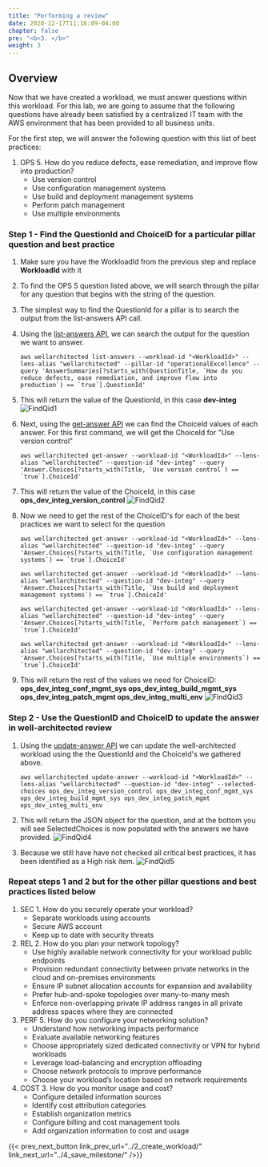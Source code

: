 ```yaml
---
title: "Performing a review"
date: 2020-12-17T11:16:09-04:00
chapter: false
pre: "<b>3. </b>"
weight: 3
---
```


## Overview
Now that we have created a workload, we must answer questions within this workload. For this lab, we are going to assume that the following questions have already been satisfied by a centralized IT team with the AWS environment that has been provided to all business units.

For the first step, we will answer the following question with this list of best practices:
  1. OPS 5. How do you reduce defects, ease remediation, and improve flow into production?
      * Use version control
      * Use configuration management systems
      * Use build and deployment management systems
      * Perform patch management
      * Use multiple environments

### Step 1 - Find the QuestionId and ChoiceID for a particular pillar question and best practice
1. Make sure you have the WorkloadId from the previous step and replace **WorkloadId** with it
1. To find the OPS 5 question listed above, we will search through the pillar for any question that begins with the string of the question.
1. The simplest way to find the QuestionId for a pillar is to search the output from the list-answers API call.
1. Using the [list-answers API](https://awscli.amazonaws.com/v2/documentation/api/latest/reference/wellarchitected/list-answers.html), we can search the output for the question we want to answer.
    ```
    aws wellarchitected list-answers --workload-id "<WorkloadId>" --lens-alias "wellarchitected" --pillar-id "operationalExcellence" --query 'AnswerSummaries[?starts_with(QuestionTitle, `How do you reduce defects, ease remediation, and improve flow into production`) == `true`].QuestionId'
    ```
1. This will return the value of the QuestionId, in this case **dev-integ**
    ![FindQid1](/watool/200_Using_AWSCLI_To_Manage_WA_Reviews/Images/3/FindQid1.png)
1. Next, using the [get-answer API](https://awscli.amazonaws.com/v2/documentation/api/latest/reference/wellarchitected/get-answer.html) we can find the ChoiceId values of each answer. For this first command, we will get the ChoiceId for "Use version control"
    ```
    aws wellarchitected get-answer --workload-id "<WorkloadId>" --lens-alias "wellarchitected" --question-id "dev-integ" --query 'Answer.Choices[?starts_with(Title, `Use version control`) == `true`].ChoiceId'
    ```
1. This will return the value of the ChoiceId, in this case **ops_dev_integ_version_control**
    ![FindQid2](/watool/200_Using_AWSCLI_To_Manage_WA_Reviews/Images/3/FindQid2.png)
1. Now we need to get the rest of the ChoiceID's for each of the best practices we want to select for the question
    ```
    aws wellarchitected get-answer --workload-id "<WorkloadId>" --lens-alias "wellarchitected" --question-id "dev-integ" --query 'Answer.Choices[?starts_with(Title, `Use configuration management systems`) == `true`].ChoiceId'
    ```

    ```
    aws wellarchitected get-answer --workload-id "<WorkloadId>" --lens-alias "wellarchitected" --question-id "dev-integ" --query 'Answer.Choices[?starts_with(Title, `Use build and deployment management systems`) == `true`].ChoiceId'
    ```

    ```
    aws wellarchitected get-answer --workload-id "<WorkloadId>" --lens-alias "wellarchitected" --question-id "dev-integ" --query 'Answer.Choices[?starts_with(Title, `Perform patch management`) == `true`].ChoiceId'
    ```
    ```
    aws wellarchitected get-answer --workload-id "<WorkloadId>" --lens-alias "wellarchitected" --question-id "dev-integ" --query 'Answer.Choices[?starts_with(Title, `Use multiple environments`) == `true`].ChoiceId'
    ```  
1. This will return the rest of the values we need for ChoiceID: **ops_dev_integ_conf_mgmt_sys ops_dev_integ_build_mgmt_sys ops_dev_integ_patch_mgmt ops_dev_integ_multi_env**
    ![FindQid3](/watool/200_Using_AWSCLI_To_Manage_WA_Reviews/Images/3/FindQid3.png)



### Step 2 - Use the QuestionID and ChoiceID to update the answer in well-architected review
1. Using the [update-answer API](https://awscli.amazonaws.com/v2/documentation/api/latest/reference/wellarchitected/update-answer.html) we can update the well-architected workload using the the QuestionId and the ChoiceId's we gathered above.
    ```
    aws wellarchitected update-answer --workload-id "<WorkloadId>" --lens-alias "wellarchitected" --question-id "dev-integ" --selected-choices ops_dev_integ_version_control ops_dev_integ_conf_mgmt_sys ops_dev_integ_build_mgmt_sys ops_dev_integ_patch_mgmt ops_dev_integ_multi_env
    ```
1. This will return the JSON object for the question, and at the bottom you will see SelectedChoices is now populated with the answers we have provided.
![FindQid4](/watool/200_Using_AWSCLI_To_Manage_WA_Reviews/Images/3/FindQid4.png)

1. Because we still have have not checked all critical best practices, it has been identified as a High risk item.
![FindQid5](/watool/200_Using_AWSCLI_To_Manage_WA_Reviews/Images/3/FindQid5.png)

### Repeat steps 1 and 2 but for the other pillar questions and best practices listed below
1. SEC 1. How do you securely operate your workload?
    * Separate workloads using accounts
    * Secure AWS account
    * Keep up to date with security threats
1. REL 2. How do you plan your network topology?
    * Use highly available network connectivity for your workload public endpoints
    * Provision redundant connectivity between private networks in the cloud and on-premises environments
    * Ensure IP subnet allocation accounts for expansion and availability
    * Prefer hub-and-spoke topologies over many-to-many mesh
    * Enforce non-overlapping private IP address ranges in all private address spaces where they are connected
1. PERF 5. How do you configure your networking solution?
    * Understand how networking impacts performance
    * Evaluate available networking features
    * Choose appropriately sized dedicated connectivity or VPN for hybrid workloads
    * Leverage load-balancing and encryption offloading
    * Choose network protocols to improve performance
    * Choose your workload’s location based on network requirements
1. COST 3. How do you monitor usage and cost?
    * Configure detailed information sources
    * Identify cost attribution categories
    * Establish organization metrics
    * Configure billing and cost management tools
    * Add organization information to cost and usage



{{< prev_next_button link_prev_url="../2_create_workload/" link_next_url="../4_save_milestone/" />}}
